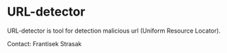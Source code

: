 # URL-detector
URL-detector is tool for detection malicious url (Uniform Resource Locator).

Contact:
Frantisek Strasak